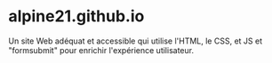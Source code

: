# alpine21.github.io

Un site Web adéquat et accessible qui utilise l'HTML, le CSS, et JS et "formsubmit" pour enrichir l'expérience utilisateur.
